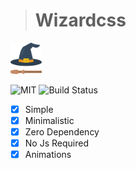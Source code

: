 > # Wizardcss 

<img src="icon.png" width="50px" height="50px">

![MIT](https://camo.githubusercontent.com/e2322ad4e010fe4c397e79984de7013710b9dc40/68747470733a2f2f62616467656e2e6e65742f6769746875622f6c6963656e73652f6d6963726f6d617463682f6d6963726f6d61746368)
![Build Status](https://travis-ci.com/iamabs2001/wizardcss.svg?branch=main&status=unknown)

- [x] Simple
- [x] Minimalistic
- [x] Zero Dependency
- [x] No Js Required
- [x] Animations
